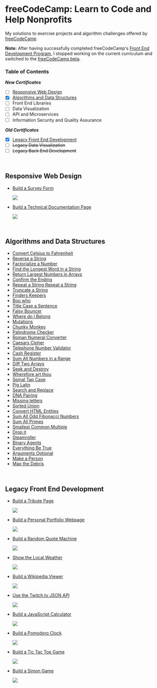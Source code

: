 # freeCodeCamp: Learn to Code and Help Nonprofits

My solutions to exercise projects and algorithm challenges offered by [freeCodeCamp](https://www.freecodecamp.org)

**Note:** After having successfully completed freeCodeCamp's [Front End Development Program](https://www.freecodecamp.org/bomholtm/front-end-certification), I stopped working on the current curriculum and switched to the [freeCodeCamp beta](https://beta.freecodecamp.org).

### Table of Contents

***New Certificates***

- [ ] [Responsive Web Design](https://github.com/bomholtm/fcc#responsive-web-design)
- [x] [Algorithms and Data Structures](https://github.com/bomholtm/fcc#algorithms-and-data-structures)
- [ ] Front End Libraries
- [ ] Data Visualization
- [ ] API and Microservices
- [ ] Information Security and Quality Assurance

***Old Certificates***

- [x] [Legacy Front End Development](https://github.com/bomholtm/fcc#legacy-front-end-development)
- [ ] ~~Legacy Data Visualization~~
- [ ] ~~Legacy Back End Development~~

&nbsp;

## Responsive Web Design

* [Build a Survey Form](https://bomholtm.github.io/fcc/applied_responsive_web_design_projects/survey_form)

  [![](_assets/README/survey_form.png)](https://bomholtm.github.io/fcc/applied_responsive_web_design_projects/survey_form)

* [Build a Technical Documentation Page](https://bomholtm.github.io/fcc/applied_responsive_web_design_projects/documentation_page)

  [![](_assets/README/documentation_page.png)](https://bomholtm.github.io/fcc/applied_responsive_web_design_projects/documentation_page)

&nbsp;

## Algorithms and Data Structures

* [Convert Celsius to Fahrenheit](https://github.com/bomholtm/fcc/tree/master/algorithms_and_data_structures/convert_celsius_to_fahrenheit.js)
* [Reverse a String](https://github.com/bomholtm/fcc/tree/master/algorithms_and_data_structures/reverse_a_string.js)
* [Factorialize a Number](https://github.com/bomholtm/fcc/tree/master/algorithms_and_data_structures/factorialize_a_number.js)
* [Find the Longest Word in a String](https://github.com/bomholtm/fcc/tree/master/algorithms_and_data_structures/find_the_longest_word_in_a_string.js)
* [Return Largest Numbers in Arrays](https://github.com/bomholtm/fcc/tree/master/algorithms_and_data_structures/return_largest_numbers_in_arrays.js)
* [Confirm the Ending](https://github.com/bomholtm/fcc/tree/master/algorithms_and_data_structures/confirm_the_ending.js)
* [Repeat a String Repeat a String](https://github.com/bomholtm/fcc/tree/master/algorithms_and_data_structures/repeat_a_string_repeat_a_string.js)
* [Truncate a String](https://github.com/bomholtm/fcc/tree/master/algorithms_and_data_structures/truncate_a_string.js)
* [Finders Keepers](https://github.com/bomholtm/fcc/tree/master/algorithms_and_data_structures/finders_keepers.js)
* [Boo who](https://github.com/bomholtm/fcc/tree/master/algorithms_and_data_structures/boo_who.js)
* [Title Case a Sentence](https://github.com/bomholtm/fcc/tree/master/algorithms_and_data_structures/title_case_a_sentence.js)
* [Falsy Bouncer](https://github.com/bomholtm/fcc/tree/master/algorithms_and_data_structures/falsy_bouncer.js)
* [Where do I Belong](https://github.com/bomholtm/fcc/tree/master/algorithms_and_data_structures/where_do_i_belong.js)
* [Mutations](https://github.com/bomholtm/fcc/tree/master/algorithms_and_data_structures/mutations.js)
* [Chunky Monkey](https://github.com/bomholtm/fcc/tree/master/algorithms_and_data_structures/chunky_monkey.js)
* [Palindrome Checker](https://github.com/bomholtm/fcc/tree/master/algorithms_and_data_structures/palindrome_checker.js)
* [Roman Numeral Converter](https://github.com/bomholtm/fcc/tree/master/algorithms_and_data_structures/roman_numeral_converter.js)
* [Caesars Cipher](https://github.com/bomholtm/fcc/tree/master/algorithms_and_data_structures/caesars_cipher.js)
* [Telephone Number Validator](https://github.com/bomholtm/fcc/tree/master/algorithms_and_data_structures/telephone_number_validator.js)
* [Cash Register](https://github.com/bomholtm/fcc/tree/master/algorithms_and_data_structures/cash_register.js)
* [Sum All Numbers in a Range](https://github.com/bomholtm/fcc/tree/master/algorithms_and_data_structures/sum_all_numbers_in_a_range.js)
* [Diff Two Arrays](https://github.com/bomholtm/fcc/tree/master/algorithms_and_data_structures/diff_two_arrays.js)
* [Seek and Destroy](https://github.com/bomholtm/fcc/tree/master/algorithms_and_data_structures/seek_and_destroy.js)
* [Wherefore art thou](https://github.com/bomholtm/fcc/tree/master/algorithms_and_data_structures/wherefore_art_thou.js)
* [Spinal Tap Case](https://github.com/bomholtm/fcc/tree/master/algorithms_and_data_structures/spinal_tap_case.js)
* [Pig Latin](https://github.com/bomholtm/fcc/tree/master/algorithms_and_data_structures/pig_latin.js)
* [Search and Replace](https://github.com/bomholtm/fcc/tree/master/algorithms_and_data_structures/search_and_replace.js)
* [DNA Pairing](https://github.com/bomholtm/fcc/tree/master/algorithms_and_data_structures/dna_pairing.js)
* [Missing letters](https://github.com/bomholtm/fcc/tree/master/algorithms_and_data_structures/missing_letters.js)
* [Sorted Union](https://github.com/bomholtm/fcc/tree/master/algorithms_and_data_structures/sorted_union.js)
* [Convert HTML Entities](https://github.com/bomholtm/fcc/tree/master/algorithms_and_data_structures/convert_html_entities.js)
* [Sum All Odd Fibonacci Numbers](https://github.com/bomholtm/fcc/tree/master/algorithms_and_data_structures/sum_all_odd_fibonacci_numbers.js)
* [Sum All Primes](https://github.com/bomholtm/fcc/tree/master/algorithms_and_data_structures/sum_all_primes.js)
* [Smallest Common Multiple](https://github.com/bomholtm/fcc/tree/master/algorithms_and_data_structures/smallest_common_multiple.js)
* [Drop it](https://github.com/bomholtm/fcc/tree/master/algorithms_and_data_structures/drop_it.js)
* [Steamroller](https://github.com/bomholtm/fcc/tree/master/algorithms_and_data_structures/steamroller.js)
* [Binary Agents](https://github.com/bomholtm/fcc/tree/master/algorithms_and_data_structures/binary_agents.js)
* [Everything Be True](https://github.com/bomholtm/fcc/tree/master/algorithms_and_data_structures/everything_be_true.js)
* [Arguments Optional](https://github.com/bomholtm/fcc/tree/master/algorithms_and_data_structures/arguments_optional.js)
* [Make a Person](https://github.com/bomholtm/fcc/tree/master/algorithms_and_data_structures/make_a_person.js)
* [Map the Debris](https://github.com/bomholtm/fcc/tree/master/algorithms_and_data_structures/map_the_debris.js)

&nbsp;

## Legacy Front End Development

* [Build a Tribute Page](https://bomholtm.github.io/fcc/legacy_front_end_development/tribute_page)

  [![](_assets/README/tribute_page.png)](https://bomholtm.github.io/fcc/legacy_front_end_development/tribute_page)

* [Build a Personal Portfolio Webpage](https://bomholtm.github.io/fcc/legacy_front_end_development/personal_portfolio)

  [![](_assets/README/personal_portfolio.png)](https://bomholtm.github.io/fcc/legacy_front_end_development/personal_portfolio)

* [Build a Random Quote Machine](https://bomholtm.github.io/fcc/legacy_front_end_development/random_quote_machine)

  [![](_assets/README/random_quote_machine.png)](https://bomholtm.github.io/fcc/legacy_front_end_development/random_quote_machine)

* [Show the Local Weather](https://bomholtm.github.io/fcc/legacy_front_end_development/local_weather)

  [![](_assets/README/local_weather.png)](https://bomholtm.github.io/fcc/legacy_front_end_development/local_weather)

* [Build a Wikipedia Viewer](https://bomholtm.github.io/fcc/legacy_front_end_development/wikipedia_viewer)

  [![](_assets/README/wikipedia_viewer.png)](https://bomholtm.github.io/fcc/legacy_front_end_development/wikipedia_viewer)

* [Use the Twitch.tv JSON API](https://bomholtm.github.io/fcc/legacy_front_end_development/twitch_status)

  [![](_assets/README/twitch_status.png)](https://bomholtm.github.io/fcc/legacy_front_end_development/twitch_status)

* [Build a JavaScript Calculator](https://bomholtm.github.io/fcc/legacy_front_end_development/js_calculator)

  [![](_assets/README/js_calculator.png)](https://bomholtm.github.io/fcc/legacy_front_end_development/js_calculator)

* [Build a Pomodoro Clock](https://bomholtm.github.io/fcc/legacy_front_end_development/pomodoro_clock)

  [![](_assets/README/pomodoro_clock.png)](https://bomholtm.github.io/fcc/legacy_front_end_development/pomodoro_clock)

* [Build a Tic Tac Toe Game](https://bomholtm.github.io/fcc/legacy_front_end_development/tic_tac_toe)

  [![](_assets/README/tic_tac_toe.png)](https://bomholtm.github.io/fcc/legacy_front_end_development/tic_tac_toe)

* [Build a Simon Game](https://bomholtm.github.io/fcc/legacy_front_end_development/simon_game)

  [![](_assets/README/simon_game.png)](https://bomholtm.github.io/fcc/legacy_front_end_development/simon_game)
